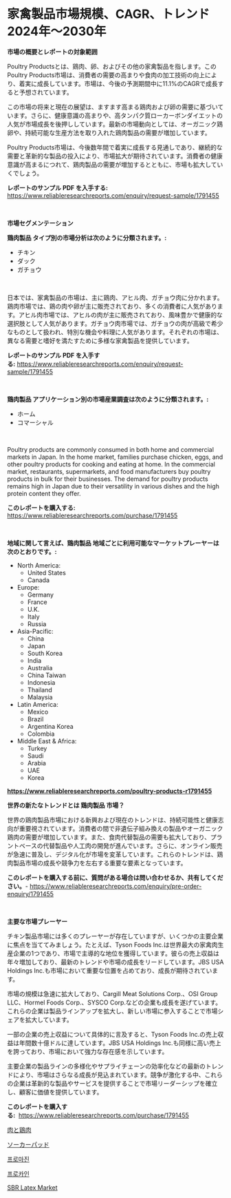 <p><h1>家禽製品市場規模、CAGR、トレンド 2024年〜2030年</h1></p><p><strong>市場の概要とレポートの対象範囲</strong></p>
<p><p>Poultry Productsとは、鶏肉、卵、およびその他の家禽製品を指します。このPoultry Products市場は、消費者の需要の高まりや食肉の加工技術の向上により、着実に成長しています。市場は、今後の予測期間中に11.1%のCAGRで成長すると予想されています。</p><p>この市場の将来と現在の展望は、ますます高まる鶏肉および卵の需要に基づいています。さらに、健康意識の高まりや、高タンパク質ローカーボンダイエットの人気が市場成長を後押ししています。最新の市場動向としては、オーガニック鶏卵や、持続可能な生産方法を取り入れた鶏肉製品の需要が増加しています。</p><p>Poultry Products市場は、今後数年間で着実に成長する見通しであり、継続的な需要と革新的な製品の投入により、市場拡大が期待されています。消費者の健康意識が高まるにつれて、鶏肉製品の需要が増加するとともに、市場も拡大していくでしょう。</p></p>
<p><strong>レポートのサンプル PDF を入手する:</strong> <a href="https://www.reliableresearchreports.com/enquiry/request-sample/1791455">https://www.reliableresearchreports.com/enquiry/request-sample/1791455</a></p>
<p>&nbsp;</p>
<p><strong>市場セグメンテーション</strong></p>
<p><strong>鶏肉製品 タイプ別の市場分析は次のように分類されます。:</strong></p>
<p><ul><li>チキン</li><li>ダック</li><li>ガチョウ</li></ul></p>
<p>&nbsp;</p>
<p><p>日本では、家禽製品の市場は、主に鶏肉、アヒル肉、ガチョウ肉に分かれます。鶏肉市場では、鶏の肉や卵が主に販売されており、多くの消費者に人気があります。アヒル肉市場では、アヒルの肉が主に販売されており、風味豊かで健康的な選択肢として人気があります。ガチョウ肉市場では、ガチョウの肉が高級で希少なものとして扱われ、特別な機会や料理に人気があります。それぞれの市場は、異なる需要と嗜好を満たすために多様な家禽製品を提供しています。</p></p>
<p><strong>レポートのサンプル PDF を入手する:</strong>&nbsp;<a href="https://www.reliableresearchreports.com/enquiry/request-sample/1791455">https://www.reliableresearchreports.com/enquiry/request-sample/1791455</a></p>
<p>&nbsp;</p>
<p><strong> 鶏肉製品 アプリケーション別の市場産業調査は次のように分類されます。:</strong></p>
<p><ul><li>ホーム</li><li>コマーシャル</li></ul></p>
<p>&nbsp;</p>
<p><p>Poultry products are commonly consumed in both home and commercial markets in Japan. In the home market, families purchase chicken, eggs, and other poultry products for cooking and eating at home. In the commercial market, restaurants, supermarkets, and food manufacturers buy poultry products in bulk for their businesses. The demand for poultry products remains high in Japan due to their versatility in various dishes and the high protein content they offer.</p></p>
<p><strong>このレポートを購入する:</strong>&nbsp; <a href="https://www.reliableresearchreports.com/purchase/1791455">https://www.reliableresearchreports.com/purchase/1791455</a></p>
<p>&nbsp;</p>
<p><strong>地域に関して言えば、鶏肉製品 地域ごとに利用可能なマーケットプレーヤーは次のとおりです。:</strong></p>
<p><ul>
    <li>
        North America:
        <ul>
            <li>United States</li>
            <li>Canada</li>
        </ul>
    </li>
    <li>
        Europe:
        <ul>
            <li>Germany</li>
            <li>France</li>
            <li>U.K.</li>
            <li>Italy</li>
            <li>Russia</li>
        </ul>
    </li>
    <li>
        Asia-Pacific:
        <ul>
            <li>China</li>
            <li>Japan</li>
            <li>South Korea</li>
            <li>India</li>
            <li>Australia</li>
            <li>China Taiwan</li>
            <li>Indonesia</li>
            <li>Thailand</li>
            <li>Malaysia</li>
        </ul>
    </li>
    <li>
        Latin America:
        <ul>
            <li>Mexico</li>
            <li>Brazil</li>
            <li>Argentina Korea</li>
            <li>Colombia</li>
        </ul>
    </li>
    <li>
        Middle East & Africa:
        <ul>
            <li>Turkey</li>
            <li>Saudi</li>
            <li>Arabia</li>
            <li>UAE</li>
            <li>Korea</li>
        </ul>
    </li>
    </ul></p>
<p><strong><a href="https://www.reliableresearchreports.com/poultry-products-r1791455">https://www.reliableresearchreports.com/poultry-products-r1791455</a></strong>&nbsp;</p>
<p><strong>世界の新たなトレンドとは 鶏肉製品 市場？</strong></p>
<p><p>世界の鶏肉製品市場における新興および現在のトレンドは、持続可能性と健康志向が重要視されています。消費者の間で非遺伝子組み換えの製品やオーガニック鶏肉の需要が増加しています。また、食肉代替製品の需要も拡大しており、プラントベースの代替製品や人工肉の開発が進んでいます。さらに、オンライン販売が急速に普及し、デジタル化が市場を変革しています。これらのトレンドは、鶏肉製品市場の成長や競争力を左右する重要な要素となっています。</p></p>
<p><strong>このレポートを購入する前に、質問がある場合は問い合わせるか、共有してください。</strong>- <a href="https://www.reliableresearchreports.com/enquiry/pre-order-enquiry/1791455">https://www.reliableresearchreports.com/enquiry/pre-order-enquiry/1791455</a></p>
<p>&nbsp;</p>
<p><strong>主要な市場プレーヤー</strong></p>
<p><p>チキン製品市場には多くのプレーヤーが存在していますが、いくつかの主要企業に焦点を当ててみましょう。たとえば、Tyson Foods Inc.は世界最大の家禽肉生産企業の1つであり、市場で主導的な地位を獲得しています。彼らの売上収益は年々増加しており、最新のトレンドや市場の成長をリードしています。JBS USA Holdings Inc.も市場において重要な位置を占めており、成長が期待されています。</p><p>市場の規模は急速に拡大しており、Cargill Meat Solutions Corp.、OSI Group LLC、Hormel Foods Corp.、SYSCO Corp.などの企業も成長を遂げています。これらの企業は製品ラインアップを拡大し、新しい市場に参入することで市場シェアを拡大しています。</p><p>一部の企業の売上収益について具体的に言及すると、Tyson Foods Inc.の売上収益は年間数十億ドルに達しています。JBS USA Holdings Inc.も同様に高い売上を誇っており、市場において強力な存在感を示しています。</p><p>主要企業の製品ラインの多様化やサプライチェーンの効率化などの最新のトレンドにより、市場はさらなる成長が見込まれています。競争が激化する中、これらの企業は革新的な製品やサービスを提供することで市場リーダーシップを確立し、顧客に価値を提供しています。</p></p>
<p><strong>このレポートを購入する:</strong>&nbsp;&nbsp;<a href="https://www.reliableresearchreports.com/purchase/1791455">https://www.reliableresearchreports.com/purchase/1791455</a></p>
<p><p><a href="https://github.com/dandier2003/Market-Research-Report-List-1/blob/main/167692321972.md">肉と鶏肉</a></p><p><a href="https://medium.com/@izaiahbartell/2024%E5%B9%B4%E3%81%8B%E3%82%892031%E5%B9%B4%E3%81%BE%E3%81%A7%E3%81%AE%E5%B8%82%E5%A0%B4%E3%83%88%E3%83%AC%E3%83%B3%E3%83%89%E3%81%A8%E5%B8%82%E5%A0%B4%E5%88%86%E6%9E%90%E3%82%92%E4%BA%88%E6%B8%AC%E3%81%95%E3%82%8C%E3%81%9F%E3%82%BD%E3%83%BC%E3%82%AB%E3%83%BC%E3%83%91%E3%83%83%E3%83%89%E5%B8%82%E5%A0%B4-95715614fc0d">ソーカーパッド</a></p><p><a href="https://github.com/vdhdwjyp90142/Market-Research-Report-List-1/blob/main/296509120175.md">프로마진</a></p><p><a href="https://github.com/OwenHamiytll568745/Market-Research-Report-List-1/blob/main/566232220176.md">프로카인</a></p><p><a href="https://www.linkedin.com/pulse/sbr-latex-market-size-furnishes-valuable-information-encompassing-3zwce?trackingId=bjCrXDX%2BtE4HHo0R75IkMg%3D%3D">SBR Latex Market</a></p></p>